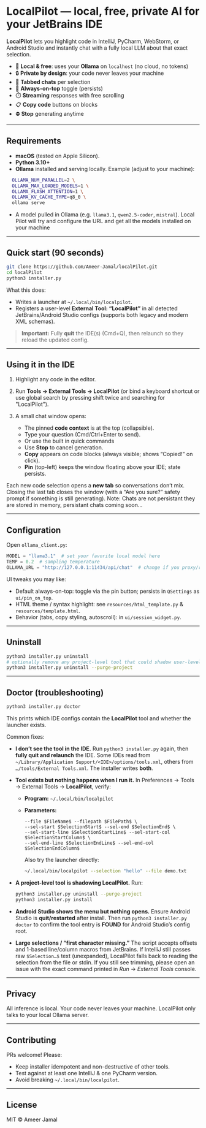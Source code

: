 # LocalPilot — local, free, private AI for your JetBrains IDE

**LocalPilot** lets you highlight code in IntelliJ, PyCharm, WebStorm, or Android Studio and instantly chat with a fully
local LLM about that exact selection.

- 🧠 **Local & free**: uses your **Ollama** on `localhost` (no cloud, no tokens)
- 🔒 **Private by design**: your code never leaves your machine
- 🧵 **Tabbed chats** per selection
- 📌 **Always-on-top** toggle (persists)
- ⏱️ **Streaming** responses with free scrolling
- 📋 **Copy code** buttons on blocks
- ⛔ **Stop** generating anytime

---

## Requirements

* **macOS** (tested on Apple Silicon).
* **Python 3.10+**
* **Ollama** installed and serving locally. Example (adjust to your machine):

```bash  
  OLLAMA_NUM_PARALLEL=2 \
  OLLAMA_MAX_LOADED_MODELS=1 \
  OLLAMA_FLASH_ATTENTION=1 \
  OLLAMA_KV_CACHE_TYPE=q8_0 \
  ollama serve
```

* A model pulled in Ollama (e.g. `llama3.1`, `qwen2.5-coder`, `mistral`).
  Local Pilot will try and configure the URL and get all the models installed on your machine

---

## Quick start (90 seconds)

```bash
git clone https://github.com/Ameer-Jamal/localPilot.git
cd localPilot
python3 installer.py
```

What this does:

* Writes a launcher at `~/.local/bin/localpilot`.
* Registers a user-level **External Tool: “LocalPilot”** in all detected JetBrains/Android Studio configs (supports both
  legacy and modern XML schemas).

> **Important:** Fully **quit** the IDE(s) (Cmd+Q), then relaunch so they reload the updated config.

---

## Using it in the IDE

1. Highlight any code in the editor.
2. Run **Tools → External Tools → LocalPilot** (or bind a keyboard shortcut or use global search by pressing shift twice and searching for "LocalPilot").
3. A small chat window opens:

    * The pinned **code context** is at the top (collapsible).
    * Type your question (Cmd/Ctrl+Enter to send).
    * Or use the built in quick commands
    * Use **Stop** to cancel generation.
    * **Copy** appears on code blocks (always visible; shows “Copied!” on click).
    * **Pin** (top-left) keeps the window floating above your IDE; state persists.

Each new code selection opens a **new tab** so conversations don’t mix. Closing the last tab closes the window (with a
“Are you sure?” safety prompt if something is still generating).
Note: Chats are not persistant they are stored in memory, persistant chats coming soon...

---

## Configuration

Open `ollama_client.py`:

```python
MODEL = "llama3.1"  # set your favorite local model here
TEMP = 0.2  # sampling temperature
OLLAMA_URL = "http://127.0.0.1:11434/api/chat"  # change if you proxy/remote
```

UI tweaks you may like:

* Default always-on-top: toggle via the pin button; persists in `QSettings` as `ui/pin_on_top`.
* HTML theme / syntax highlight: see `resources/html_template.py` & `resources/template.html`.
* Behavior (tabs, copy styling, autoscroll): in `ui/session_widget.py`.

---

## Uninstall

```bash
python3 installer.py uninstall
# optionally remove any project-level tool that could shadow user-level config
python3 installer.py uninstall --purge-project
```

---

## Doctor (troubleshooting)

```bash
python3 installer.py doctor
```

This prints which IDE configs contain the **LocalPilot** tool and whether the launcher exists.

Common fixes:

* **I don’t see the tool in the IDE.**
  Run `python3 installer.py` again, then **fully quit and relaunch** the IDE.
  Some IDEs read from `~/Library/Application Support/<IDE>/options/tools.xml`, others from `…/tools/External Tools.xml`.
  The installer writes **both**.

* **Tool exists but nothing happens when I run it.**
  In Preferences → Tools → External Tools → **LocalPilot**, verify:

    * **Program:** `~/.local/bin/localpilot`
    * **Parameters:**

      ```
      --file $FileName$ --filepath $FilePath$ \
      --sel-start $SelectionStart$ --sel-end $SelectionEnd$ \
      --sel-start-line $SelectionStartLine$ --sel-start-col $SelectionStartColumn$ \
      --sel-end-line $SelectionEndLine$ --sel-end-col $SelectionEndColumn$
      ```

      Also try the launcher directly:

      ```bash
      ~/.local/bin/localpilot --selection "hello" --file demo.txt
      ```

* **A project-level tool is shadowing LocalPilot.**
  Run:

  ```bash
  python3 installer.py uninstall --purge-project
  python3 installer.py install
  ```

* **Android Studio shows the menu but nothing opens.**
  Ensure Android Studio is **quit/restarted** after install. Then run `python3 installer.py doctor` to confirm the tool
  entry is **FOUND** for Android Studio’s config root.

* **Large selections / “first character missing.”**
  The script accepts offsets and 1-based line/column macros from JetBrains. If IntelliJ still passes raw `$Selection…$`
  text (unexpanded), LocalPilot falls back to reading the selection from the file or stdin. If you still see trimming,
  please open an issue with the exact command printed in *Run* → *External Tools* console.

---

## Privacy

All inference is local. Your code never leaves your machine. LocalPilot only talks to your local Ollama server.

---

## Contributing

PRs welcome! Please:

* Keep installer idempotent and non-destructive of other tools.
* Test against at least one IntelliJ & one PyCharm version.
* Avoid breaking `~/.local/bin/localpilot`.

---

## License

MIT © Ameer Jamal
